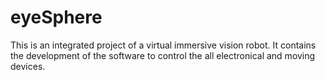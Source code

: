 # eyeSphere
This is an integrated project of a virtual immersive vision robot. It contains the development of the software to control the all electronical and moving devices.

